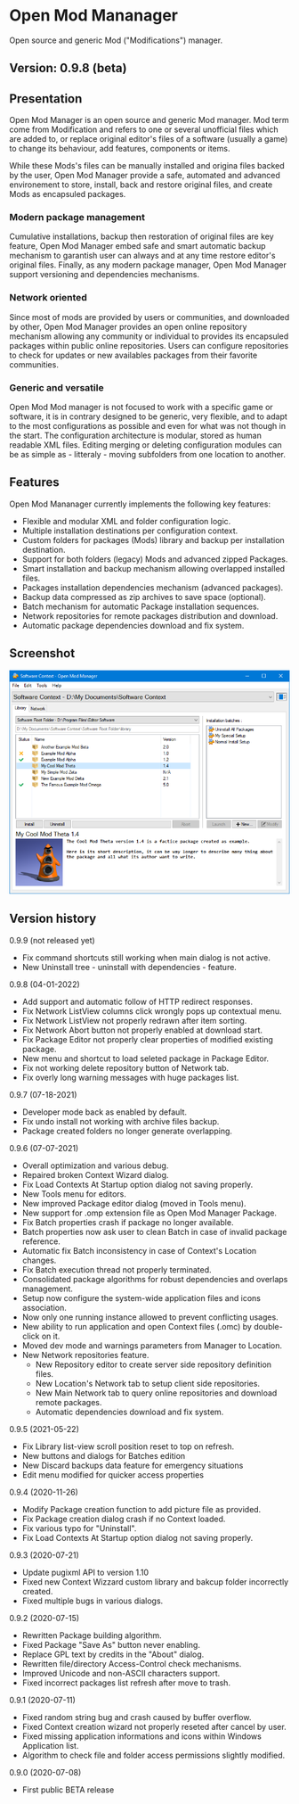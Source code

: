 # Open Mod Mananager

Open source and generic Mod ("Modifications") manager.

## Version: 0.9.8 (beta)

## Presentation

Open Mod Manager is an open source and generic Mod manager. Mod term come from
Modification and refers to one or several unofficial files which are added to, or
replace original editor's files of a software (usually a game) to change its behaviour,
add features, components or items.

While these Mods's files can be manually installed and origina files backed by the user,
Open Mod Manager provide a safe, automated and advanced environement to store, install,
back and restore original files, and create Mods as encapsuled packages.

### Modern package management

Cumulative installations, backup then restoration of original files are key feature,
Open Mod Manager embed safe and smart automatic backup mechanism to garantish user can
always and at any time restore editor's original files. Finally, as any modern package
manager, Open Mod Manager support versioning and dependencies mechanisms.

### Network oriented

Since most of mods are provided by users or communities, and downloaded by other, Open
Mod Manager provides an open online repository mechanism allowing any community or
individual to provides its encapsuled packages within public online repositories. Users
can configure repositories to check for updates or new availables packages from their
favorite communities.

### Generic and versatile

Open Mod Mod manager is not focused to work with a specific game or software, it is in
contrary designed to be generic, very flexible, and to adapt to the most configurations
as possible and even for what was not though in the start. The configuration
architecture is modular, stored as human readable XML files. Editing merging or
deleting configuration modules can be as simple as - litteraly - moving subfolders
from one location to another.

## Features

Open Mod Mananager currently implements the following key features:

- Flexible and modular XML and folder configuration logic.
- Multiple installation destinations per configuration context.
- Custom folders for packages (Mods) library and backup per installation destination.
- Support for both folders (legacy) Mods and advanced zipped Packages.
- Smart installation and backup mechanism allowing overlapped installed files.
- Packages installation dependencies mechanism (advanced packages).
- Backup data compressed as zip archives to save space (optional).
- Batch mechanism for automatic Package installation sequences.
- Network repositories for remote packages distribution and download.
- Automatic package dependencies download and fix system.

## Screenshot

![Open Mod Mananager Screenshot](screenshot.png)

## Version history

0.9.9 (not released yet)
 - Fix command shortcuts still working when main dialog is not active.
 - New Uninstall tree - uninstall with dependencies - feature.

0.9.8 (04-01-2022)
 - Add support and automatic follow of HTTP redirect responses.
 - Fix Network ListView columns click wrongly pops up contextual menu.
 - Fix Network ListView not properly redrawn after item sorting.
 - Fix Network Abort button not properly enabled at download start.
 - Fix Package Editor not properly clear properties of modified existing package.
 - New menu and shortcut to load seleted package in Package Editor.
 - Fix not working delete repository button of Network tab.
 - Fix overly long warning messages with huge packages list.

0.9.7 (07-18-2021)
 - Developer mode back as enabled by default.
 - Fix undo install not working with archive files backup.
 - Package created folders no longer generate overlapping.

0.9.6 (07-07-2021)
 - Overall optimization and various debug.
 - Repaired broken Context Wizard dialog.
 - Fix Load Contexts At Startup option dialog not saving properly.
 - New Tools menu for editors.
 - New improved Package editor dialog (moved in Tools menu).
 - New support for .omp extension file as Open Mod Manager Package.
 - Fix Batch properties crash if package no longer available.
 - Batch properties now ask user to clean Batch in case of invalid package reference.
 - Automatic fix Batch inconsistency in case of Context's Location changes.
 - Fix Batch execution thread not properly terminated.
 - Consolidated package algorithms for robust dependencies and overlaps management.
 - Setup now configure the system-wide application files and icons association.
 - Now only one running instance allowed to prevent conflicting usages.
 - New ability to run application and open Context files (.omc) by double-click on it.
 - Moved dev mode and warnings parameters from Manager to Location.
 - New Network repositories feature.
   - New Repository editor to create server side repository definition files.
   - New Location's Network tab to setup client side repositories.
   - New Main Network tab to query online repositories and download remote packages.
   - Automatic dependencies download and fix system.

0.9.5 (2021-05-22)
 - Fix Library list-view scroll position reset to top on refresh.
 - New buttons and dialogs for Batches edition
 - New Discard backups data feature for emergency situations
 - Edit menu modified for quicker access properties

0.9.4 (2020-11-26)
 - Modify Package creation function to add picture file as provided.
 - Fix Package creation dialog crash if no Context loaded.
 - Fix various typo for "Uninstall".
 - Fix Load Contexts At Startup option dialog not saving properly.

0.9.3 (2020-07-21)
 - Update pugixml API to version 1.10
 - Fixed new Context Wizzard custom library and bakcup folder incorrectly created.
 - Fixed multiple bugs in various dialogs.

0.9.2 (2020-07-15)
 - Rewritten Package building algorithm.
 - Fixed Package "Save As" button never enabling.
 - Replace GPL text by credits in the "About" dialog.
 - Rewritten file/directory Access-Control check mechanisms.
 - Improved Unicode and non-ASCII characters support.
 - Fixed incorrect packages list refresh after move to trash.

0.9.1 (2020-07-11)
 - Fixed random string bug and crash caused by buffer overflow.
 - Fixed Context creation wizard not properly reseted after cancel by user.
 - Fixed missing application informations and icons within Windows Application list.
 - Algorithm to check file and folder access permissions slightly modified.

0.9.0 (2020-07-08)
 - First public BETA release
